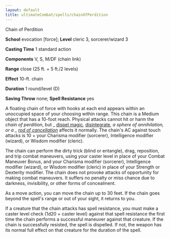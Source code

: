 ```yaml
---
layout: default
title: ultimateCombat/spells/chainOfPerdition
---
```

Chain of Perdition

**School** evocation [force]; **Level** cleric 3, sorcerer/wizard 3

**Casting Time** 1 standard action

**Components** V, S, M/DF (chain link)

**Range** close (25 ft. + 5 ft./2 levels)

**Effect** 10-ft. chain

**Duration** 1 round/level (D)

**Saving Throw** none; **Spell Resistance** yes

A floating chain of force with hooks at each end appears within an unoccupied space of your choosing within range. This chain is a Medium object that has a 10-foot reach. Physical attacks cannot hit or harm the _chain of perdition_, but _ [dispel magic](spells/dispelMagic#_dispel-magic)_,_ [disintegrate](spells/disintegrate#_disintegrate)_, a _sphere of annihilation_, or a _ [rod of cancellation](magicItems/rods#_rod-of-cancellation)_ affects it normally. The chain's AC against touch attacks is 10 + your Charisma modifier (sorcerer), Intelligence modifier (wizard), or Wisdom modifier (cleric).

The chain can perform the dirty trick (blind or entangle), drag, reposition, and trip combat maneuvers, using your caster level in place of your Combat Maneuver Bonus, and your Charisma modifier (sorcerer), Intelligence modifier (wizard), or Wisdom modifier (cleric) in place of your Strength or Dexterity modifier. The chain does not provoke attacks of opportunity for making combat maneuvers. It suffers no penalty or miss chance due to darkness, invisibility, or other forms of concealment.

As a move action, you can move the chain up to 30 feet. If the chain goes beyond the spell's range or out of your sight, it returns to you.

If a creature that the chain attacks has spell resistance, you must make a caster level check (1d20 + caster level) against that spell resistance the first time the chain performs a successful maneuver against that creature. If the chain is successfully resisted, the spell is dispelled. If not, the weapon has its normal full effect on that creature for the duration of the spell.

